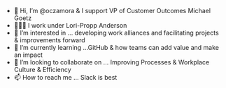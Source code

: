 - 👋 Hi, I’m @oczamora & I support VP of Customer Outcomes Michael Goetz 
- 👩🏼‍💻 I work under Lori-Propp Anderson 
- 👀 I’m interested in ... developing work alliances and facilitating projects & improvements forward 
- 🌱 I’m currently learning ...GitHub & how teams can add value and make an impact
- 💞️ I’m looking to collaborate on ... Improving Processes & Workplace Culture & Efficiency
- 📫 How to reach me ... Slack is best 

<!---
oczamora/oczamora is a ✨ special ✨ repository because its `README.md` (this file) appears on your GitHub profile.
You can click the Preview link to take a look at your changes.
--->
